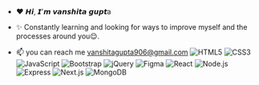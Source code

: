 - ❤️ 𝙃𝙞, 𝙄'𝙢 𝙫𝙖𝙣𝙨𝙝𝙞𝙩𝙖 𝙜𝙪𝙥𝙩a
   
- ✨ Constantly learning and looking for ways to improve myself and the processes around you😌.
  
- 📫 you can reach me vanshitagupta906@gmail.com
![HTML5](https://img.shields.io/badge/HTML5-E34F26?style=flat&logo=html5&logoColor=white)
![CSS3](https://img.shields.io/badge/CSS3-1572B6?style=flat&logo=css3&logoColor=white)
![JavaScript](https://img.shields.io/badge/JavaScript-F7DF1E?style=flat&logo=javascript&logoColor=black)
![Bootstrap](https://img.shields.io/badge/Bootstrap-563D7C?style=flat&logo=bootstrap&logoColor=white)
![jQuery](https://img.shields.io/badge/jQuery-0769AD?style=flat&logo=jquery&logoColor=white)
![Figma](https://img.shields.io/badge/Figma-F24E1E?style=flat&logo=figma&logoColor=white)
![React](https://img.shields.io/badge/React-61DAFB?style=flat&logo=react&logoColor=black)
![Node.js](https://img.shields.io/badge/Node.js-339933?style=flat&logo=nodedotjs&logoColor=white)
![Express](https://img.shields.io/badge/Express.js-000000?style=flat&logo=express&logoColor=white)
![Next.js](https://img.shields.io/badge/Next.js-000000?style=flat&logo=nextdotjs&logoColor=white)
![MongoDB](https://img.shields.io/badge/MongoDB-4EA94B?style=flat&logo=mongodb&logoColor=white)

<!---
Vanshitagupta25/Vanshitagupta25 is a ✨ special ✨ repository because its `README.md` (this file) appears on your GitHub profile.
You can click the Preview link to take a look at your changes.
--->
